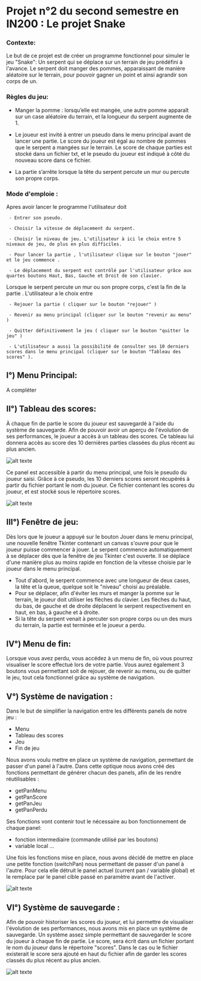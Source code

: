 # Projet n°2 du second semestre en IN200 : Le projet Snake

### Contexte:
Le but de ce projet est de créer un programme fonctionnel pour simuler le jeu "Snake": Un serpent qui se déplace sur un terrain de jeu prédéfini à l'avance. Le serpent doit manger des pommes, apparaissant de manière aléatoire sur le terrain, pour pouvoir gagner un point et ainsi agrandir son corps de un.

### Règles du jeu:
- Manger la pomme : lorsqu’elle est mangée, une autre pomme apparaît sur un case aléatoire du terrain, et la longueur du serpent augmente de 1.

- Le joueur est invité à entrer un pseudo dans le menu principal avant de lancer une partie. Le score du joueur est égal au nombre de pommes que le serpent a mangées sur le terrain. Le score de chaque parties est stocké dans un fichier txt, et le pseudo du joueur est indiqué à côté du nouveau score dans ce fichier.

- La partie s’arrête lorsque la tête du serpent percute un mur ou percute son propre corps.

### Mode d'emploie :
Apres avoir lancer le programme l'utilisateur doit 

     - Entrer son pseudo.
  
     - Choisir la vitesse de déplacement du serpent.
  
     - Choisir le niveau de jeu. L'utilisateur à ici le choix entre 5 niveaux de jeu, de plus en plus difficiles. 
  
     - Pour lancer la partie , l'utilisateur clique sur le bouton "jouer" et le jeu commence .
  
     - Le déplacement du serpent est contrôlé par l'utilisateur grâce aux quartes boutons Haut, Bas, Gauche et Droit de son clavier.
  
Lorsque le serpent percute un mur ou son propre corps, c'est la fin de la partie . L'utilisateur a le choix entre 

     - Rejouer la partie ( cliquer sur le bouton "rejouer" )
  
     - Revenir au menu principal (cliquer sur le bouton "revenir au menu" )
  
     - Quitter définitivement le jeu ( cliquer sur le bouton "quitter le jeu" )
  
     - L'utilisateur a aussi la possibilité de consulter ses 10 derniers scores dans le menu principal (cliquer sur le bouton "Tableau des scores" ).


## I°) Menu Principal:

A compléter

## II°) Tableau des scores:
À chaque fin de partie le score du joueur est sauvegardé à l'aide du système de sauvegarde. Afin de pouvoir avoir un aperçu de l'évolution de ses performances, le joueur a accès à un tableau des scores. Ce tableau lui donnera accès au score des 10 dernières parties classées du plus récent au plus ancien.

![alt texte](https://github.com/Nathan-Carre/projet_snake/blob/main/ressources%20readme/Tableau_scores.JPG)

Ce panel est accessible à partir du menu principal, une fois le pseudo du joueur saisi. Grâce à ce pseudo, les 10 derniers scores seront récupérés à partir du fichier portant le nom du joueur. Ce fichier contenant les scores du joueur, et est stocké sous le répertoire scores.

![alt texte](https://github.com/Nathan-Carre/projet_snake/blob/main/ressources%20readme/dossier_scores.JPG)

## III°) Fenêtre de jeu:
Dès lors que le joueur a appuyé sur le bouton Jouer dans le menu principal, une nouvelle fenêtre Tkinter contenant un canvas s'ouvre pour que le joueur puisse commencer à jouer. Le serpent commence automatiquement à se déplacer dès que la fenêtre de jeu Tkinter c'est ouverte. Il se déplace d'une manière plus au moins rapide en fonction de la vitesse choisie par le joueur dans le menu principal. 

- Tout d'abord, le serpent commence avec une longueur de deux cases, la tête et la queue, quelque soit le "niveau" choisi au préalable.
- Pour se déplacer, afin d'éviter les murs et manger la pomme sur le terrain, le joueur doit utiliser les flèches du clavier. Les flèches du haut, du bas, de gauche et de droite déplacent le serpent respectivement en haut, en bas, à gauche et à droite. 
- Si la tête du serpent venait à percuter son propre corps ou un des murs du terrain, la partie est terminée et le joueur a perdu.

## IV°) Menu de fin:
Lorsque vous avez perdu, vous accédez à un menu de fin, où vous pourrez visualiser le score effectué lors de votre partie. Vous aurez également 3 boutons vous permettant soit de rejouer, de revenir au menu, ou de quitter le jeu, tout cela fonctionnel grâce au système de navigation.

## V°) Système de navigation :
Dans le but de simplifier la navigation entre les différents panels de notre jeu : 
- Menu
- Tableau des scores
- Jeu
- Fin de jeu

Nous avons voulu mettre en place un système de navigation, permettant de passer d'un panel à l'autre. Dans cette optique nous avons créé des fonctions permettant de générer chacun des panels, afin de les rendre réutilisables : 
- getPanMenu
- getPanScore
- getPanJeu
- getPanPerdu

Ses fonctions vont contenir tout le nécessaire au bon fonctionnement de chaque panel: 
- fonction intermediaire (commande utilisé par les boutons)
- variable local ...

Une fois les fonctions mise en place, nous avons décidé de mettre en place une petite fonction (switchPan) nous permettant de passer d'un panel à l'autre. Pour cela elle détruit le panel actuel (current pan / variable global) et le remplace par le panel cible passé en paramètre avant de l'activer.

![alt texte](https://github.com/Nathan-Carre/projet_snake/blob/main/ressources%20readme/switchpan.JPG)

## VI°) Système de sauvegarde :
Afin de pouvoir historiser les scores du joueur, et lui permettre de visualiser l'évolution de ses performances, nous avons mis en place un système de sauvegarde. Un système assez simple permettant de sauvegarder le score du joueur à chaque fin de partie. Le score, sera écrit dans un fichier portant le nom du joueur dans le répertoire "scores". Dans le cas ou le fichier existerait le score sera ajouté en haut du fichier afin de garder les scores classés du plus récent au plus ancien.

![alt texte](https://github.com/Nathan-Carre/projet_snake/blob/main/ressources%20readme/fichier_score.JPG)

